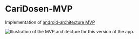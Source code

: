 # CariDosen-MVP

Implementation of [android-architecture MVP](https://github.com/googlesamples/android-architecture/tree/todo-mvp)



<img src="https://github.com/googlesamples/android-architecture/wiki/images/mvp.png" alt="Illustration of the MVP architecture for this version of the app."/>


